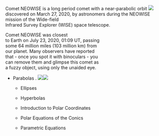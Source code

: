 Comet NEOWISE is a long period comet with a near-parabolic orbit
![](https://else.fcim.utm.md/pluginfile.php/106821/mod_resource/intro/Animation_of_C_2020_F3_orbit_around_Sun.gif?time=1666900984961)  
discovered on March 27, 2020, by astronomers during the NEOWISE mission of the
Wide-field  
Infrared Survey Explorer (WISE) space telescope.

Comet NEOWISE was closest  
to Earth on July 23, 2020, 01:09 UT, passing  
some 64 million miles (103 million km) from  
our planet. Many observers have reported  
that - once you spot it with binoculars - you  
can remove them and glimpse this comet as  
a fuzzy object, using only the unaided eye.
* Parabolas                                            .   ![](https://else.fcim.utm.md/pluginfile.php/34473/mod_resource/intro/knowledge%20%281%29.png)![](https://else.fcim.utm.md/pluginfile.php/34473/mod_resource/intro/remember2.jpg)
  * Ellipses   

  * Hyperbolas
  * Introduction to Polar Coordinates   

  * Polar Equations of the Conics   

  * Parametric Equations
